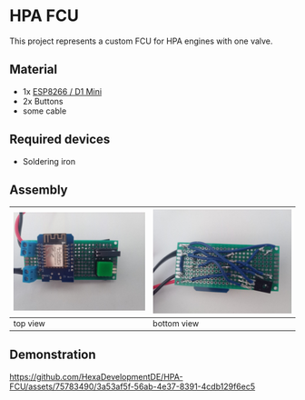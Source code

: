 
# HPA FCU

This project represents a custom FCU for HPA engines with one valve.

## Material

- 1x [ESP8266 / D1 Mini](https://www.az-delivery.de/collections/esp8266/products/d1-mini)
- 2x Buttons
- some cable

## Required devices

- Soldering iron

## Assembly

| ![top view](./images/top.jpeg) | ![bottom view](./images/bottom.jpeg) |
| ---------------------------- | ---------------------------------- |
| top view                     | bottom view                        |

## Demonstration

https://github.com/HexaDevelopmentDE/HPA-FCU/assets/75783490/3a53af5f-56ab-4e37-8391-4cdb129f6ec5

